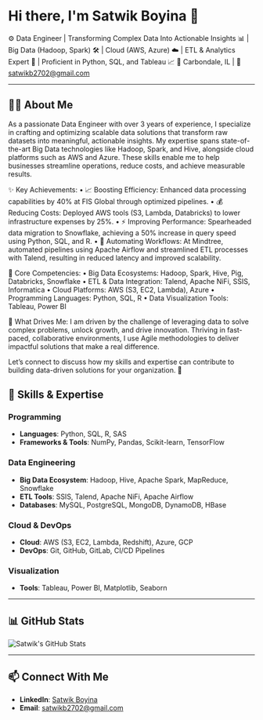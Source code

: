 # Hi there, I'm Satwik Boyina 👋

⚙️ Data Engineer | Transforming Complex Data Into Actionable Insights 📊 | Big Data (Hadoop, Spark) 🛠️ | Cloud (AWS, Azure) ☁️ | ETL & Analytics Expert 🔄 | Proficient in Python, SQL, and Tableau 📈
📍 Carbondale, IL | 📧 [satwikb2702@gmail.com](mailto:satwikb2702@gmail.com)

---

## 👨‍💻 About Me

As a passionate Data Engineer with over 3 years of experience, I specialize in crafting and optimizing scalable data solutions that transform raw datasets into meaningful, actionable insights. My expertise spans state-of-the-art Big Data technologies like Hadoop, Spark, and Hive, alongside cloud platforms such as AWS and Azure. These skills enable me to help businesses streamline operations, reduce costs, and achieve measurable results.

✨ Key Achievements:
 • 📈 Boosting Efficiency: Enhanced data processing capabilities by 40% at FIS Global through optimized pipelines.
 • 💰 Reducing Costs: Deployed AWS tools (S3, Lambda, Databricks) to lower infrastructure expenses by 25%.
 • ⚡ Improving Performance: Spearheaded data migration to Snowflake, achieving a 50% increase in query speed using Python, SQL, and R.
 • 🔧 Automating Workflows: At Mindtree, automated pipelines using Apache Airflow and streamlined ETL processes with Talend, resulting in reduced latency and improved scalability.

🔑 Core Competencies:
 • Big Data Ecosystems: Hadoop, Spark, Hive, Pig, Databricks, Snowflake
 • ETL & Data Integration: Talend, Apache NiFi, SSIS, Informatica
 • Cloud Platforms: AWS (S3, EC2, Lambda), Azure
 • Programming Languages: Python, SQL, R
 • Data Visualization Tools: Tableau, Power BI

🌟 What Drives Me:
I am driven by the challenge of leveraging data to solve complex problems, unlock growth, and drive innovation. Thriving in fast-paced, collaborative environments, I use Agile methodologies to deliver impactful solutions that make a real difference.

Let’s connect to discuss how my skills and expertise can contribute to building data-driven solutions for your organization. 🤝

## 🔧 Skills & Expertise

### Programming
- **Languages**: Python, SQL, R, SAS
- **Frameworks & Tools**: NumPy, Pandas, Scikit-learn, TensorFlow

### Data Engineering
- **Big Data Ecosystem**: Hadoop, Hive, Apache Spark, MapReduce, Snowflake
- **ETL Tools**: SSIS, Talend, Apache NiFi, Apache Airflow
- **Databases**: MySQL, PostgreSQL, MongoDB, DynamoDB, HBase

### Cloud & DevOps
- **Cloud**: AWS (S3, EC2, Lambda, Redshift), Azure, GCP
- **DevOps**: Git, GitHub, GitLab, CI/CD Pipelines

### Visualization
- **Tools**: Tableau, Power BI, Matplotlib, Seaborn

---


## 📊 GitHub Stats

![Satwik's GitHub Stats](https://github-readme-stats.vercel.app/api?username=YourUsername&show_icons=true)

---

## 📫 Connect With Me
- **LinkedIn**: [Satwik Boyina](https://www.linkedin.com/in/satwikboyina/)
- **Email**: [satwikb2702@gmail.com](mailto:satwikb2702@gmail.com)
